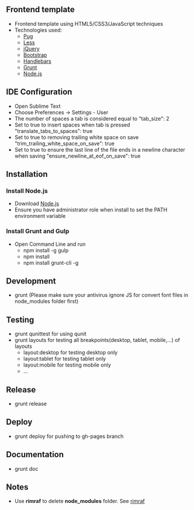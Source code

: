 ## Frontend template
  - Frontend template using HTML5/CSS3/JavaScript techniques
  - Technologies used:
    * [Pug](http://jade-lang.com)
    * [Less](http://lesscss.org)
    * [jQuery](http://jquery.com)
    * [Bootstrap](http://getbootstrap.com)
    * [Handlebars](http://handlebarsjs.com)
    * [Grunt](http://gruntjs.com)
    * [Node.js](http://nodejs.org)

## IDE Configuration
- Open Sublime Text
- Choose Preferences -> Settings - User
- The number of spaces a tab is considered equal to "tab_size": 2
- Set to true to insert spaces when tab is pressed "translate_tabs_to_spaces": true
- Set to true to removing trailing white space on save "trim_trailing_white_space_on_save": true
- Set to true to ensure the last line of the file ends in a newline character when saving "ensure_newline_at_eof_on_save": true

## Installation
### Install Node.js
  - Download [Node.js](http://nodejs.org)
  - Ensure you have administrator role when install to set the PATH environment variable

### Install Grunt and Gulp
  - Open Command Line and run
	* npm install -g gulp
    * npm install
    * npm install grunt-cli -g

## Development
  - grunt (Please make sure your antivirus ignore JS for convert font files in node_modules folder first)

## Testing
  - grunt qunittest for using qunit
  - grunt layouts for testing all breakpoints(desktop, tablet, mobile,...) of layouts
    + layout:desktop for testing desktop only
    + layout:tablet for testing tablet only
    + layout:mobile for testing mobile only
    + ...

## Release
  - grunt release

## Deploy
  - grunt deploy for pushing to gh-pages branch

## Documentation
  - grunt doc

## Notes
  - Use **rimraf** to delete **node_modules** folder. See [rimraf](https://github.com/isaacs/rimraf)
